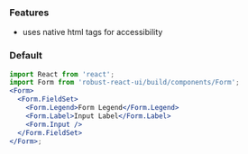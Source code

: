 ### Features

- uses native html tags for accessibility

### Default

```jsx
import React from 'react';
import Form from 'robust-react-ui/build/components/Form';
<Form>
  <Form.FieldSet>
    <Form.Legend>Form Legend</Form.Legend>
    <Form.Label>Input Label</Form.Label>
    <Form.Input />
  </Form.FieldSet>
</Form>;
```
